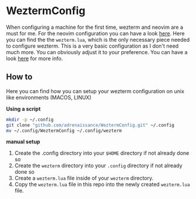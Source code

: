 # WeztermConfig
When configuring a machine for the first time, wezterm and neovim are a must for me. For the neovim configuration you can have a look [here](github.com/adrenaissance/NeovimConfig). Here you can find the the `wezterm.lua`, which is the only necessary piece needed to configure wezterm. This is a very basic configuration as I don't need much more. You can obviously adjust it to your preference. You can have a look [here](https://wezterm.org/config/files.html#configuration-files) for more info.

## How to
Here you can find how you can setup your wezterm configuration on unix like environments (MACOS, LINUX)

**Using a script**
```bash
mkdir -p ~/.config
git clone "github.com/adrenaissance/WeztermConfig.git" ~/.config
mv ~/.config/WeztermConfig ~/.config/wezterm
```

**manual setup**
1. Create the .config directory into your `$HOME` directory if not already done so
2. Create the `wezterm` directory into your `.config` directory if not already done so
3. Create a `wezterm.lua` file inside of your `wezterm` directory.
4. Copy the `wezterm.lua` file in this repo into the newly created `wezterm.lua` file.
